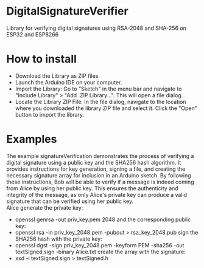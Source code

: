 # DigitalSignatureVerifier
Library for verifying digital signatures using RSA-2048 and SHA-256 on ESP32 and ESP8266

# How to install
- Download the Library as ZIP files
- Launch the Arduino IDE on your computer.
- Import the Library: Go to "Sketch" in the menu bar and navigate to "Include Library" > "Add .ZIP Library...". This will open a file dialog.
- Locate the Library ZIP File: In the file dialog, navigate to the location where you downloaded the library ZIP file and select it. Click the "Open" button to import the library.

# Examples
The example signatureVerification demonstrates the process of verifying a digital signature using a public key and the SHA256 hash algorithm. It provides instructions for key generation, signing a file, and creating the necessary signature array for inclusion in an Arduino sketch.
By following these instructions, Bob will be able to verify if a message is indeed coming from Alice by using her public key. This ensures the authenticity and integrity of the message, as only Alice's private key can produce a valid signature that can be verified using her public key.\
Alice generate the private key:
- openssl genrsa -out priv_key.pem 2048
and the corresponding public key:
- openssl rsa -in priv_key_2048.pem -pubout > rsa_key_2048.pub
sign the SHA256 hash with the private key:
- openssl dgst -sign priv_key_2048.pem -keyform PEM -sha256 -out textSigned.sign -binary Alice.txt
create the array with the signature:
- xxd -i textSigned.sign > textSigned.h
